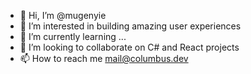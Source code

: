 - 👋 Hi, I’m @mugenyie
- 👀 I’m interested in building amazing user experiences
- 🌱 I’m currently learning ...
- 💞️ I’m looking to collaborate on C# and React projects
- 📫 How to reach me mail@columbus.dev

<!---
mugenyie/mugenyie is a ✨ special ✨ repository because its `README.md` (this file) appears on your GitHub profile.
You can click the Preview link to take a look at your changes.
--->
